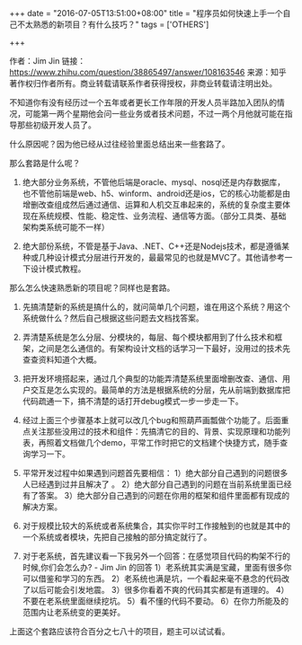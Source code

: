 +++
date = "2016-07-05T13:51:00+08:00"
title = "程序员如何快速上手一个自己不太熟悉的新项目？有什么技巧？"
tags = ['OTHERS']

+++

作者：Jim Jin
链接：https://www.zhihu.com/question/38865497/answer/108163546
来源：知乎
著作权归作者所有。商业转载请联系作者获得授权，非商业转载请注明出处。

不知道你有没有经历过一个五年或者更长工作年限的开发人员半路加入团队的情况，可能第一两个星期他会问一些业务或者技术问题，不过一两个月他就可能在指导那些初级开发人员了。

什么原因呢？因为他已经从过往经验里面总结出来一些套路了。

那么套路是什么呢？

1. 绝大部分业务系统，不管他后端是oracle、mysql、nosql还是内存数据库，也不管他前端是web、h5、winform、android还是ios，它的核心功能都是由增删改查组成然后通过通信、运算和人机交互串起来的，系统的复杂度主要体现在系统规模、性能、稳定性、业务流程、通信等方面。（部分工具类、基础架构类系统可能不一样）

2. 绝大部份系统，不管是基于Java、.NET、C++还是Nodejs技术，都是遵循某种或几种设计模式分层进行开发的，最最常见的也就是MVC了。其他请参考一下设计模式教程。


那么怎么快速熟悉新的项目呢？同样也是套路。

1. 先搞清楚新的系统是搞什么的，就问简单几个问题，谁在用这个系统？用这个系统做什么？然后自己根据这些问题去文档找答案。

2. 弄清楚系统是怎么分层、分模块的，每层、每个模块都用到了什么技术和框架，之间是怎么通信的。有架构设计文档的话学习一下最好，没用过的技术先查查资料知道个大概。

3. 把开发环境搭起来，通过几个典型的功能弄清楚系统里面增删改查、通信、用户交互是怎么实现的。最简单的方法是根据系统的分层，先从前端到数据库把代码疏通一下，搞不清楚的话打开debug模式一步一步走一下。

4. 经过上面三个步骤基本上就可以改几个bug和照葫芦画瓢做个功能了。后面重点关注那些没用过的技术和组件：先搞清它的目的、背景、实现原理和功能列表，再照着文档做几个demo，平常工作时把它的文档建个快捷方式，随手查询学习一下。

5. 平常开发过程中如果遇到问题首先要相信： 
1）绝大部分自己遇到的问题很多人已经遇到过并且解决了 。 
2）绝大部分自己遇到的问题在当前系统里面已经有了答案。 
3）绝大部分自己遇到的问题在你用的框架和组件里面都有现成的解决方案。

6. 对于规模比较大的系统或者系统集合，其实你平时工作接触到的也就是其中的一个系统或者模块，先把自己接触的部分搞定就行了。

7. 对于老系统，首先建议看一下我另外一个回答：在感觉项目代码的构架不行的时候,你们会怎么办? - Jim Jin 的回答
1）老系统其实满是宝藏，里面有很多你可以借鉴和学习的东西。
2）老系统也满是坑，一个看起来毫不悬念的代码改了以后可能会引发地震。
3）很多你看着不爽的代码其实都是有道理的。
4） 不要在老系统里面继续挖坑。
5）看不懂的代码不要动。
6）在你力所能及的范围内让老系统变的更美好。

上面这个套路应该符合百分之七八十的项目，题主可以试试看。